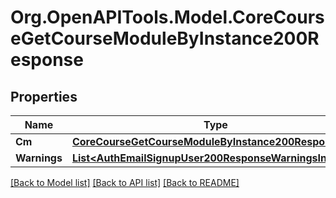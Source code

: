 # Org.OpenAPITools.Model.CoreCourseGetCourseModuleByInstance200Response

## Properties

Name | Type | Description | Notes
------------ | ------------- | ------------- | -------------
**Cm** | [**CoreCourseGetCourseModuleByInstance200ResponseCm**](CoreCourseGetCourseModuleByInstance200ResponseCm.md) |  | 
**Warnings** | [**List&lt;AuthEmailSignupUser200ResponseWarningsInner&gt;**](AuthEmailSignupUser200ResponseWarningsInner.md) |  | [optional] 

[[Back to Model list]](../README.md#documentation-for-models) [[Back to API list]](../README.md#documentation-for-api-endpoints) [[Back to README]](../README.md)

